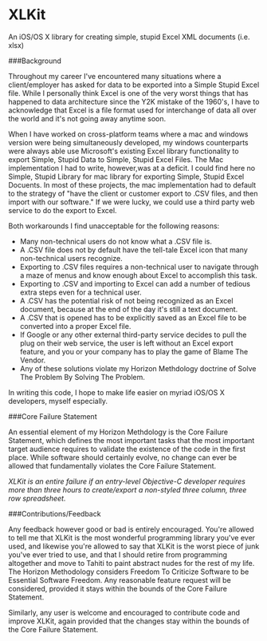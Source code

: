 XLKit
=====

An iOS/OS X library for creating simple, stupid Excel XML documents (i.e. xlsx)

###Background

 Throughout my career I've encountered many situations where a client/employer has asked for data to be exported into a Simple Stupid Excel file.
 While I personally think Excel is one of the very worst things that has happened to data architecture since the Y2K mistake of the 1960's,
 I have to acknowledge that Excel is a file format used for interchange of data all over the world and it's not going away anytime soon.
 
 When I have worked on cross-platform teams where a mac and windows version were being simultaneously developed, my windows counterparts were always able use Microsoft's existing Excel library functionality to
 export Simple, Stupid Data to Simple, Stupid Excel Files. The Mac implementation I had to write, however,was at a deficit. I could find here no Simple, Stupid Library for mac library for exporting Simple, Stupid Excel Docuents.
 In most of these projects, the mac implementation had to default to the strategy of "have the client or customer export to .CSV files, and then import
 with our software." If we were lucky, we could use a third party web service to do the export to Excel.
 
 Both workarounds I find unacceptable for the following reasons:
 
 * Many non-technical users do not know what a .CSV file is.
 * A .CSV file does not by default have the tell-tale Excel icon that many non-technical users recognize.
 * Exporting to .CSV files requires a non-technical user to navigate through a maze of menus and know enough about Excel to accomplish this task.
 * Exporting to .CSV and importing to Excel can add a number of tedious extra steps even for a technical user.
 * A .CSV has the potential risk of not being recognized as an Excel document, because at the end of the day it's still a text document.
 * A .CSV that is opened has to be explicitly saved as an Excel file to be converted into a proper Excel file.
 * If Google or any other external third-party service decides to pull the plug on their web service, the user is left without an Excel export feature, and you or your company has to play the game of Blame The Vendor.
 * Any of these solutions violate my Horizon Methdology doctrine of Solve The Problem By Solving The Problem.

 
In writing this code, I hope to make life easier on myriad iOS/OS X developers, myself especially.


###Core Failure Statement

An essential element of my Horizon Methdology is the Core Failure Statement, which defines the most important tasks that the most important target audience
requires to validate the existence of the code in the first place. While software should certainly evolve, no change can ever be allowed that fundamentally violates the Core Failure Statement.


*XLKit is an entire failure if an entry-level Objective-C developer requires more than three hours to create/export a non-styled three column, three row spreadsheet.*

###Contributions/Feedback

Any feedback however good or bad is entirely encouraged. You're allowed to tell me that XLKit is the most wonderful programming library you've ever used, and likewise you're allowed to say
that XLKit is the worst piece of junk you've ever tried to use, and that I should retire from programming altogether and move to Tahiti to paint abstract nudes for the rest of my life.
The Horizon Methodology considers Freedom To Criticize Software to be Essential Software Freedom. Any reasonable feature request will be considered, provided it
stays within the bounds of the Core Failure Statement.

Similarly, any user is welcome and encouraged to contribute code and improve XLKit, again provided that the changes
stay within the bounds of the Core Failure Statement.
